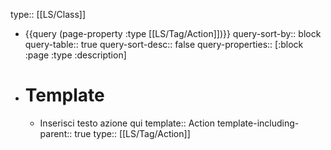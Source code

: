 type:: [[LS/Class]]

- {{query (page-property :type [[LS/Tag/Action]])}}
  query-sort-by:: block
  query-table:: true
  query-sort-desc:: false
  query-properties:: [:block :page :type :description]
- # Template
	- Inserisci testo azione qui
	  template:: Action
	  template-including-parent:: true
	  type:: [[LS/Tag/Action]]
